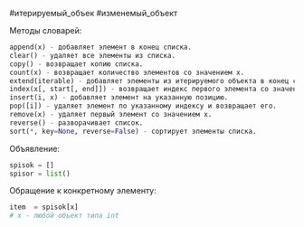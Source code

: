  #итерируемый_объек #изменемый_объект 


Методы словарей:
```python
append(x) - добавляет элемент в конец списка.
clear() - удаляет все элементы из списка.
copy() - возвращает копию списка.
count(x) - возвращает количество элементов со значением x.
extend(iterable) - добавляет элементы из итерируемого объекта в конец списка.
index(x[, start[, end]]) - возвращает индекс первого элемента со значением x.
insert(i, x) - добавляет элемент на указанную позицию.
pop([i]) - удаляет элемент по указанному индексу и возвращает его.
remove(x) - удаляет первый элемент со значением x.
reverse() - разворачивает список.
sort(*, key=None, reverse=False) - сортирует элементы списка.
```

Объявление:
```python
spisok = []
spisor = list()
```

Обращение к конкретному элементу:
```python
item  = spisok[x]
# x - любой обьект типа int
```